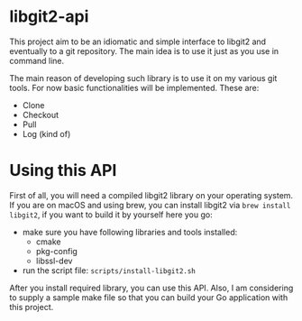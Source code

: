 # libgit2-api

This project aim to be an idiomatic and simple interface to libgit2 and eventually to a git repository. The main idea is to use it just as you use in command line.

The main reason of developing such library is to use it on my various git tools. For now basic functionalities will be implemented. These are:

- Clone
- Checkout
- Pull
- Log (kind of)

# Using this API

First of all, you will need a compiled libgit2 library on your operating system. If you are on macOS and using brew, you can install libgit2 via `brew install libgit2`, if you want to build it by yourself here you go:
- make sure you have following libraries and tools installed:
  - cmake
  - pkg-config
  - libssl-dev
- run the script file: `scripts/install-libgit2.sh`

After you install required library, you can use this API. Also, I am considering to supply a sample make file so that you can build your Go application with this project.